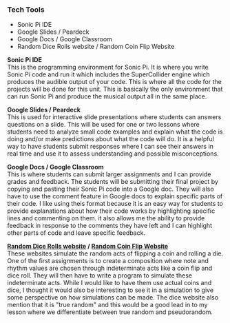 ### Tech Tools

- Sonic Pi IDE
- Google Slides / Peardeck
- Google Docs / Google Classroom
- Random Dice Rolls website / Random Coin Flip Website

**Sonic Pi IDE**<br>
This is the programming environment for Sonic Pi. It is where you write Sonic Pi code and run it which includes the SuperCollider engine which produces the audible output of your code. This is where all the code for the projects will be done for this unit. This is basically the only environment that can run Sonic Pi and produce the musical output all in the same place.

**Google Slides / Peardeck**<br>
This is used for interactive slide presentations where students can answers questions on a slide. This will be used for one or two lessons where students need to analyze small code examples and explain what the code is doing and/or make predictions about what the code will do. It is a helpful way to have students submit responses where I can see their answers in real time and use it to assess understanding and possible misconceptions.

**Google Docs / Google Classroom**<br>
This is where students can submit larger assignments and I can provide grades and feedback. The students will be submitting their final project by copying and pasting their Sonic Pi code into a Google doc. They will also have to use the comment feature in Google docs to explain specific parts of their code. I like using theis format because it is an easy way for students to provide explanations about how their code works by highlighting specific lines and commenting on them. it also allows me the ability to provide feedback in response to the comments they have left and I can highlight other parts of code and leave specific feedback.

**[Random Dice Rolls website](https://www.random.org/dice/?num=1) / [Random Coin Flip Website](https://flipsimu.com)**<br>
These websites simulate the random acts of flipping a coin and rolling a die. One of the first assignments is to create a composition where note and rhythm values are chosen through indeterminate acts like a coin flip and dice roll. They will then have to write a program to simulate these indeterminate acts. While I would like to have them use actual coins and dice, I thought it would also be interesting to see it in a simulation to give some perspective on how simulations can be made. The dice website also mention that it is "true random" and this would be a good lead in to my lesson where we differentiate between true random and pseudorandom.
